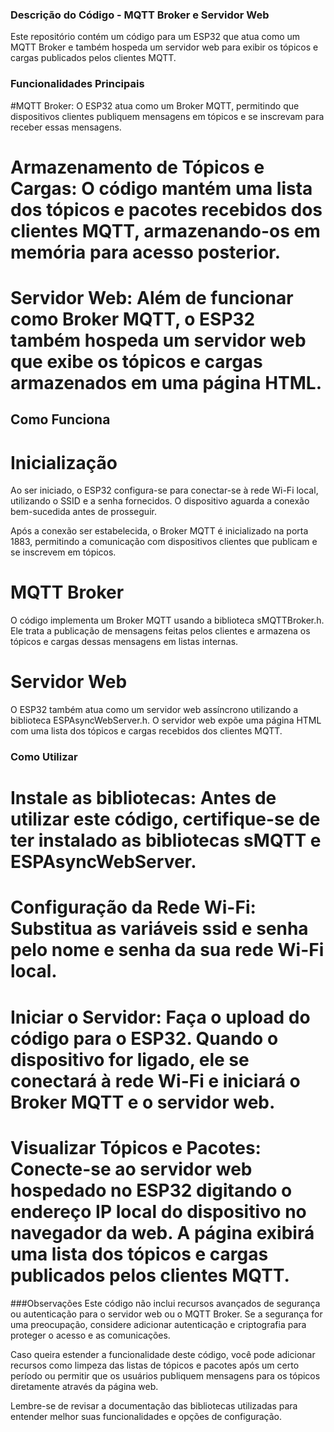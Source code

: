 ### Descrição do Código - MQTT Broker e Servidor Web
Este repositório contém um código para um ESP32 que atua como um MQTT Broker e também hospeda um servidor web para exibir os tópicos e cargas publicados pelos clientes MQTT.


### Funcionalidades Principais
#MQTT Broker: O ESP32 atua como um Broker MQTT, permitindo que dispositivos clientes publiquem mensagens em tópicos e se inscrevam para receber essas mensagens.

# Armazenamento de Tópicos e Cargas: O código mantém uma lista dos tópicos e pacotes recebidos dos clientes MQTT, armazenando-os em memória para acesso posterior.

# Servidor Web: Além de funcionar como Broker MQTT, o ESP32 também hospeda um servidor web que exibe os tópicos e cargas armazenados em uma página HTML.


## Como Funciona

# Inicialização

Ao ser iniciado, o ESP32 configura-se para conectar-se à rede Wi-Fi local, utilizando o SSID e a senha fornecidos. O dispositivo aguarda a conexão bem-sucedida antes de prosseguir.

Após a conexão ser estabelecida, o Broker MQTT é inicializado na porta 1883, permitindo a comunicação com dispositivos clientes que publicam e se inscrevem em tópicos.

# MQTT Broker
O código implementa um Broker MQTT usando a biblioteca sMQTTBroker.h. Ele trata a publicação de mensagens feitas pelos clientes e armazena os tópicos e cargas dessas mensagens em listas internas.

# Servidor Web
O ESP32 também atua como um servidor web assíncrono utilizando a biblioteca ESPAsyncWebServer.h. O servidor web expõe uma página HTML com uma lista dos tópicos e cargas recebidos dos clientes MQTT.


### Como Utilizar
# Instale as bibliotecas: Antes de utilizar este código, certifique-se de ter instalado as bibliotecas sMQTT e ESPAsyncWebServer.

# Configuração da Rede Wi-Fi: Substitua as variáveis ssid e senha pelo nome e senha da sua rede Wi-Fi local.

# Iniciar o Servidor: Faça o upload do código para o ESP32. Quando o dispositivo for ligado, ele se conectará à rede Wi-Fi e iniciará o Broker MQTT e o servidor web.

# Visualizar Tópicos e Pacotes: Conecte-se ao servidor web hospedado no ESP32 digitando o endereço IP local do dispositivo no navegador da web. A página exibirá uma lista dos tópicos e cargas publicados pelos clientes MQTT.


###Observações
Este código não inclui recursos avançados de segurança ou autenticação para o servidor web ou o MQTT Broker. Se a segurança for uma preocupação, considere adicionar autenticação e criptografia para proteger o acesso e as comunicações.

Caso queira estender a funcionalidade deste código, você pode adicionar recursos como limpeza das listas de tópicos e pacotes após um certo período ou permitir que os usuários publiquem mensagens para os tópicos diretamente através da página web.

Lembre-se de revisar a documentação das bibliotecas utilizadas para entender melhor suas funcionalidades e opções de configuração.
